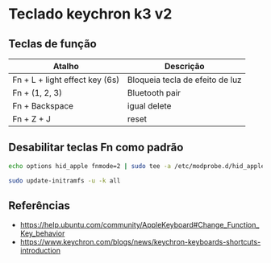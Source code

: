 # Teclado keychron k3 v2

## Teclas de função

| Atalho             | Descrição                                                             |
| ------------------ | --------------------------------------------------------------------- |
| Fn + L + light effect key (6s)   | Bloqueia tecla de efeito de luz                         |
| Fn + (1, 2, 3) | Bluetooth pair |
| Fn + Backspace | igual delete |
| Fn + Z + J | reset |

## Desabilitar teclas Fn como padrão

```bash
echo options hid_apple fnmode=2 | sudo tee -a /etc/modprobe.d/hid_apple.conf

sudo update-initramfs -u -k all
```

## Referências

- <https://help.ubuntu.com/community/AppleKeyboard#Change_Function_Key_behavior>
- <https://www.keychron.com/blogs/news/keychron-keyboards-shortcuts-introduction>
